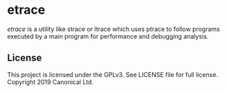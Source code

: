 # etrace

_etrace_ is a utility like strace or ltrace which uses ptrace to follow programs executed by a main program for performance and debugging analysis.

## License
This project is licensed under the GPLv3. See LICENSE file for full license. Copyright 2019 Canonical Ltd.
